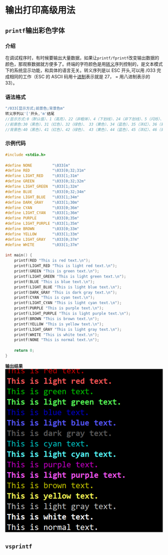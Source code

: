 # 输出打印高级用法

## `printf`输出彩色字体

### 介绍

在调试程序时，有时候要输出大量数据，如果让`printf/fprintf`改变输出数据的颜色，那观察数据就方便多了。终端的字符颜色是用[转义](https://so.csdn.net/so/search?q=转义&spm=1001.2101.3001.7020)序列控制的，是文本模式下的系统显示功能，和具体的语言无关。转义序列是以 ESC 开头,可以用 /033 完成相同的工作（ESC 的 ASCII 码用十[进制](https://so.csdn.net/so/search?q=进制&spm=1001.2101.3001.7020)表示就是 27， = 用八进制表示的 33）。

###  语法格式

```c
"/033[显示方式;前景色;背景色m"
转义序列以'['开头,'m'结尾
//显示方式:0（默认值）、1（高亮）、22（非粗体）、4（下划线）、24（非下划线）、5（闪烁）、25（非闪烁）、7（反显）、27（非反显）
//前景色:30（黑色）、31（红色）、32（绿色）、 33（黄色）、34（蓝色）、35（洋红）、36（青色）、37（白色）
//背景色:40（黑色）、41（红色）、42（绿色）、 43（黄色）、44（蓝色）、45（洋红）、46（青色）、47（白色）
```

### 示例代码

```c
#include <stdio.h>

#define NONE         "\033[m"
#define RED          "\033[0;32;31m"
#define LIGHT_RED    "\033[1;31m"
#define GREEN        "\033[0;32;32m"
#define LIGHT_GREEN  "\033[1;32m"
#define BLUE         "\033[0;32;34m"
#define LIGHT_BLUE   "\033[1;34m"
#define DARK_GRAY    "\033[1;30m"
#define CYAN         "\033[0;36m"
#define LIGHT_CYAN   "\033[1;36m"
#define PURPLE       "\033[0;35m"
#define LIGHT_PURPLE "\033[1;35m"
#define BROWN        "\033[0;33m"
#define YELLOW       "\033[1;33m"
#define LIGHT_GRAY   "\033[0;37m"
#define WHITE        "\033[1;37m"

int main() {
    printf(RED "This is red text.\n");
    printf(LIGHT_RED "This is light red text.\n");
    printf(GREEN "This is green text.\n");
    printf(LIGHT_GREEN "This is light green text.\n");
    printf(BLUE "This is blue text.\n");
    printf(LIGHT_BLUE "This is light blue text.\n");
    printf(DARK_GRAY "This is dark gray text.\n");
    printf(CYAN "This is cyan text.\n");
    printf(LIGHT_CYAN "This is light cyan text.\n");
    printf(PURPLE "This is purple text.\n");
    printf(LIGHT_PURPLE "This is light purple text.\n");
    printf(BROWN "This is brown text.\n");
    printf(YELLOW "This is yellow text.\n");
    printf(LIGHT_GRAY "This is light gray text.\n");
    printf(WHITE "This is white text.\n");
    printf(NONE "This is normal text.\n");

    return 0;
}
```

**输出结果**
![image-20250508111812089](..\figure\image-20250508111812089.png)

## `vsprintf`